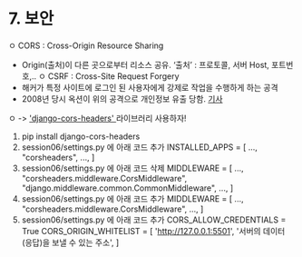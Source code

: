 # 7. 보안
ㅇ CORS : Cross-Origin Resource Sharing 
- Origin(출처)이 다른 곳으로부터 리소스 공유. ‘출처’ : 프로토콜, 서버 Host, 포트번호,..
ㅇ CSRF : Cross-Site Request Forgery
- 해커가 특정 사이트에 로그인 된 사용자에게 강제로 작업을 수행하게 하는 공격
- 2008년 당시 옥션이 위의 공격으로 개인정보 유출 당함. <a href="https://biz.chosun.com/site/data/html_dir/2008/04/17/2008041700945.html"> 기사 </a>

ㅇ -> <a href="https://github.com/adamchainz/django-cors-headers">'django-cors-headers' </a> 라이브러리 사용하자!

1. pip install django-cors-headers
2. session06/settings.py 에 아래 코드 추가
INSTALLED_APPS = [
    ...,
    "corsheaders",
    ...,
]
3. session06/settings.py 에 아래 코드 삭제
MIDDLEWARE = [
    ...,
    "corsheaders.middleware.CorsMiddleware",
    "django.middleware.common.CommonMiddleware",
    ...,
]
4. session06/settings.py 에 아래 코드 추가
MIDDLEWARE = [
    ...,
    "corsheaders.middleware.CorsMiddleware",
    ...,
]
5. session06/settings.py 에 아래 코드 추가
CORS_ALLOW_CREDENTIALS = True
CORS_ORIGIN_WHITELIST = [
    'http://127.0.0.1:5501',
    '서버의 데이터(응답)을 보낼 수 있는 주소',
]

